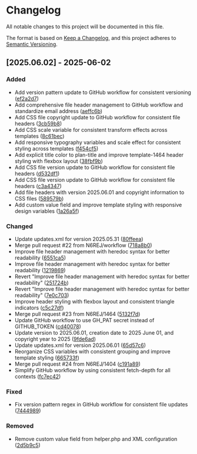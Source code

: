 # Changelog

All notable changes to this project will be documented in this file.

The format is based on [Keep a Changelog](https://keepachangelog.com/en/1.0.0/),
and this project adheres to [Semantic Versioning](https://semver.org/spec/v2.0.0.html).

## [2025.06.02] - 2025-06-02

### Added

* Add version pattern update to GitHub workflow for consistent versioning ([ef2a2d7](https://github.com/N6REJ/mod_bears_pricing_tables/commit/ef2a2d7))
* Add comprehensive file header management to GitHub workflow and standardize email address ([aeffc6b](https://github.com/N6REJ/mod_bears_pricing_tables/commit/aeffc6b))
* Add CSS file copyright update to GitHub workflow for consistent file headers ([3cb59b8](https://github.com/N6REJ/mod_bears_pricing_tables/commit/3cb59b8))
* Add CSS scale variable for consistent transform effects across templates ([8c61bec](https://github.com/N6REJ/mod_bears_pricing_tables/commit/8c61bec))
* Add responsive typography variables and scale effect for consistent styling across templates ([f454cf5](https://github.com/N6REJ/mod_bears_pricing_tables/commit/f454cf5))
* Add explicit title color to plan-title and improve template-1464 header styling with flexbox layout ([38fbf9b](https://github.com/N6REJ/mod_bears_pricing_tables/commit/38fbf9b))
* Add CSS file version update to GitHub workflow for consistent file headers ([d532df1](https://github.com/N6REJ/mod_bears_pricing_tables/commit/d532df1))
* Add CSS file version update to GitHub workflow for consistent file headers ([c3a4347](https://github.com/N6REJ/mod_bears_pricing_tables/commit/c3a4347))
* Add file headers with version 2025.06.01 and copyright information to CSS files ([589579b](https://github.com/N6REJ/mod_bears_pricing_tables/commit/589579b))
* Add custom value field and improve template styling with responsive design variables ([1a26a5f](https://github.com/N6REJ/mod_bears_pricing_tables/commit/1a26a5f))

### Changed

* Update updates.xml for version 2025.05.31 ([80ffeea](https://github.com/N6REJ/mod_bears_pricing_tables/commit/80ffeea))
* Merge pull request #22 from N6REJ/workflow ([718a8b0](https://github.com/N6REJ/mod_bears_pricing_tables/commit/718a8b0))
* Improve file header management with heredoc syntax for better readability ([6551ca5](https://github.com/N6REJ/mod_bears_pricing_tables/commit/6551ca5))
* Improve file header management with heredoc syntax for better readability ([1219869](https://github.com/N6REJ/mod_bears_pricing_tables/commit/1219869))
* Revert "Improve file header management with heredoc syntax for better readability" ([251724b](https://github.com/N6REJ/mod_bears_pricing_tables/commit/251724b))
* Revert "Improve file header management with heredoc syntax for better readability" ([7e0c703](https://github.com/N6REJ/mod_bears_pricing_tables/commit/7e0c703))
* Improve header styling with flexbox layout and consistent triangle indicators ([c5c27df](https://github.com/N6REJ/mod_bears_pricing_tables/commit/c5c27df))
* Merge pull request #23 from N6REJ/1464 ([5132f7d](https://github.com/N6REJ/mod_bears_pricing_tables/commit/5132f7d))
* Update GitHub workflow to use GH_PAT secret instead of GITHUB_TOKEN ([cd40078](https://github.com/N6REJ/mod_bears_pricing_tables/commit/cd40078))
* Update version to 2025.06.01, creation date to 2025 June 01, and copyright year to 2025 ([9fde6ad](https://github.com/N6REJ/mod_bears_pricing_tables/commit/9fde6ad))
* Update updates.xml for version 2025.06.01 ([65d57c6](https://github.com/N6REJ/mod_bears_pricing_tables/commit/65d57c6))
* Reorganize CSS variables with consistent grouping and improve template styling ([665733f](https://github.com/N6REJ/mod_bears_pricing_tables/commit/665733f))
* Merge pull request #24 from N6REJ/1404 ([c191a89](https://github.com/N6REJ/mod_bears_pricing_tables/commit/c191a89))
* Simplify GitHub workflow by using consistent fetch-depth for all contexts ([fc7ec42](https://github.com/N6REJ/mod_bears_pricing_tables/commit/fc7ec42))

### Fixed

* Fix version pattern regex in GitHub workflow for consistent file updates ([7444989](https://github.com/N6REJ/mod_bears_pricing_tables/commit/7444989))

### Removed

* Remove custom value field from helper.php and XML configuration ([2d5b9c5](https://github.com/N6REJ/mod_bears_pricing_tables/commit/2d5b9c5))

